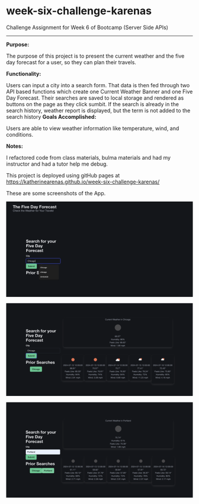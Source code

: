# week-six-challenge-karenas
Challenge Assignment for Week 6 of Bootcamp (Server Side APIs)
<hr>
<strong>Purpose:</strong>

The purpose of this project is to present the current weather and the five day forecast for a user, so they can plan their travels.

<strong>Functionality:</strong>

Users can input a city into a search form. That data is then fed through two API based functions which create one Current Weather Banner and one Five Day Forecast. Their searches are saved to local storage and rendered as buttons on the page as they click sumbit. If the search is already in the search history, weather report is displayed, but the term is not added to the search history
<strong>Goals Accomplished:</strong>

Users are able to view weather information like temperature, wind, and conditions.

<strong>Notes:</strong>

I refactored code from class materials, bulma materials and had my instructor and had a tutor help me debug.

This project is deployed using gitHub pages at https://katherinearenas.github.io/week-six-challenge-karenas/

These are some screenshots of the App.


![Weather-Screenshot](screenshot1.png "City Input Screenshot")

![Weather-Screenshot](screenshot2.png "City Button output Screenshot")


![Weather-Screenshot](screenshot3.png "City Output Screenshot")
